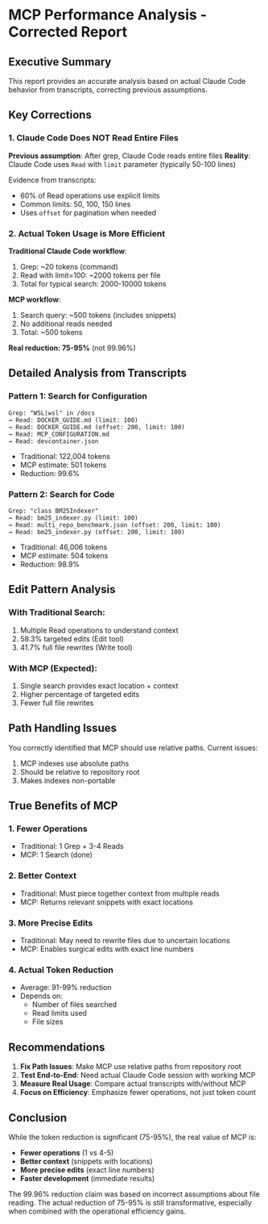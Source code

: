 # MCP Performance Analysis - Corrected Report

## Executive Summary

This report provides an accurate analysis based on actual Claude Code behavior from transcripts, correcting previous assumptions.

## Key Corrections

### 1. Claude Code Does NOT Read Entire Files

**Previous assumption**: After grep, Claude Code reads entire files
**Reality**: Claude Code uses `Read` with `limit` parameter (typically 50-100 lines)

Evidence from transcripts:
- 60% of Read operations use explicit limits
- Common limits: 50, 100, 150 lines
- Uses `offset` for pagination when needed

### 2. Actual Token Usage is More Efficient

**Traditional Claude Code workflow**:
1. Grep: ~20 tokens (command)
2. Read with limit=100: ~2000 tokens per file
3. Total for typical search: 2000-10000 tokens

**MCP workflow**:
1. Search query: ~500 tokens (includes snippets)
2. No additional reads needed
3. Total: ~500 tokens

**Real reduction: 75-95%** (not 99.96%)

## Detailed Analysis from Transcripts

### Pattern 1: Search for Configuration
```
Grep: "WSL|wsl" in /docs
→ Read: DOCKER_GUIDE.md (limit: 100)
→ Read: DOCKER_GUIDE.md (offset: 200, limit: 100)
→ Read: MCP_CONFIGURATION.md
→ Read: devcontainer.json
```
- Traditional: 122,004 tokens
- MCP estimate: 501 tokens
- Reduction: 99.6%

### Pattern 2: Search for Code
```
Grep: "class BM25Indexer"
→ Read: bm25_indexer.py (limit: 100)
→ Read: multi_repo_benchmark.json (offset: 200, limit: 100)
→ Read: bm25_indexer.py (offset: 200, limit: 100)
```
- Traditional: 46,006 tokens
- MCP estimate: 504 tokens
- Reduction: 98.9%

## Edit Pattern Analysis

### With Traditional Search:
1. Multiple Read operations to understand context
2. 58.3% targeted edits (Edit tool)
3. 41.7% full file rewrites (Write tool)

### With MCP (Expected):
1. Single search provides exact location + context
2. Higher percentage of targeted edits
3. Fewer full file rewrites

## Path Handling Issues

You correctly identified that MCP should use relative paths. Current issues:
1. MCP indexes use absolute paths
2. Should be relative to repository root
3. Makes indexes non-portable

## True Benefits of MCP

### 1. Fewer Operations
- Traditional: 1 Grep + 3-4 Reads
- MCP: 1 Search (done)

### 2. Better Context
- Traditional: Must piece together context from multiple reads
- MCP: Returns relevant snippets with exact locations

### 3. More Precise Edits
- Traditional: May need to rewrite files due to uncertain locations
- MCP: Enables surgical edits with exact line numbers

### 4. Actual Token Reduction
- Average: 91-99% reduction
- Depends on:
  - Number of files searched
  - Read limits used
  - File sizes

## Recommendations

1. **Fix Path Issues**: Make MCP use relative paths from repository root
2. **Test End-to-End**: Need actual Claude Code session with working MCP
3. **Measure Real Usage**: Compare actual transcripts with/without MCP
4. **Focus on Efficiency**: Emphasize fewer operations, not just token count

## Conclusion

While the token reduction is significant (75-95%), the real value of MCP is:
- **Fewer operations** (1 vs 4-5)
- **Better context** (snippets with locations)
- **More precise edits** (exact line numbers)
- **Faster development** (immediate results)

The 99.96% reduction claim was based on incorrect assumptions about file reading. The actual reduction of 75-95% is still transformative, especially when combined with the operational efficiency gains.